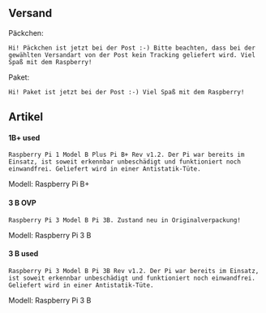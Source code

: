 ## Versand

Päckchen:

```other
Hi! Päckchen ist jetzt bei der Post :-) Bitte beachten, dass bei der gewählten Versandart von der Post kein Tracking geliefert wird. Viel Spaß mit dem Raspberry!
```

Paket:

```other
Hi! Paket ist jetzt bei der Post :-) Viel Spaß mit dem Raspberry!
```

## Artikel

#### 1B+ used

```other
Raspberry Pi 1 Model B Plus Pi B+ Rev v1.2. Der Pi war bereits im Einsatz, ist soweit erkennbar unbeschädigt und funktioniert noch einwandfrei. Geliefert wird in einer Antistatik-Tüte.
```

Modell: Raspberry Pi B+

#### 3 B OVP

```other
Raspberry Pi 3 Model B Pi 3B. Zustand neu in Originalverpackung!
```

Modell: Raspberry Pi 3 B

#### 3 B used

```other
Raspberry Pi 3 Model B Pi 3B Rev v1.2. Der Pi war bereits im Einsatz, ist soweit erkennbar unbeschädigt und funktioniert noch einwandfrei. Geliefert wird in einer Antistatik-Tüte.
```

Modell: Raspberry Pi 3 B

